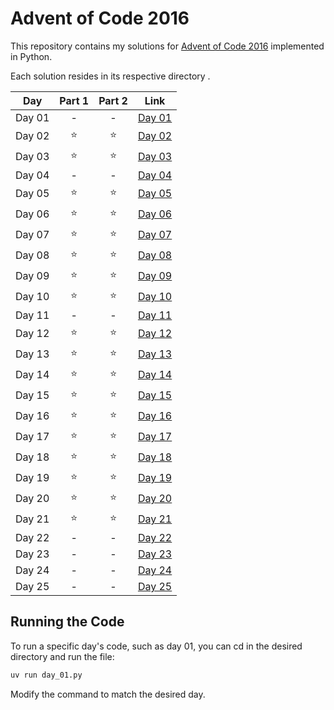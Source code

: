 # Advent of Code 2016

This repository contains my solutions for [Advent of Code 2016](https://adventofcode.com/2016) implemented in Python.

Each solution resides in its respective directory .

| Day    | Part 1 | Part 2 | Link             |
|--------|:------:|:------:|------------------|
| Day 01 |   -️   |   -    | [Day 01](day_01) |
| Day 02 |   ⭐️   |   ⭐    | [Day 02](day_02) |
| Day 03 |   ⭐    |   ⭐    | [Day 03](day_03) |
| Day 04 |   -    |   -    | [Day 04](day_04) |
| Day 05 |   ⭐    |   ⭐    | [Day 05](day_05) |
| Day 06 |   ⭐    |   ⭐    | [Day 06](day_06) |
| Day 07 |   ⭐    |   ⭐    | [Day 07](day_07) |
| Day 08 |   ⭐    |   ⭐    | [Day 08](day_08) |
| Day 09 |   ⭐    |   ⭐    | [Day 09](day_09) |
| Day 10 |   ⭐    |   ⭐    | [Day 10](day_10) |
| Day 11 |   -    |   -    | [Day 11](day_11) |
| Day 12 |   ⭐    |   ⭐    | [Day 12](day_12) |
| Day 13 |   ⭐    |   ⭐    | [Day 13](day_13) |
| Day 14 |   ⭐    |   ⭐    | [Day 14](day_14) |
| Day 15 |   ⭐    |   ⭐    | [Day 15](day_15) |
| Day 16 |   ⭐    |   ⭐    | [Day 16](day_16) |
| Day 17 |   ⭐    |   ⭐    | [Day 17](day_17) |
| Day 18 |   ⭐    |   ⭐    | [Day 18](day_18) |
| Day 19 |   ⭐    |   ⭐    | [Day 19](day_19) |
| Day 20 |   ⭐    |   ⭐    | [Day 20](day_20) |
| Day 21 |   ⭐    |   ⭐    | [Day 21](day_21) |
| Day 22 |   -    |   -    | [Day 22](day_22) |
| Day 23 |   -    |   -    | [Day 23](day_23) |
| Day 24 |   -    |   -    | [Day 24](day_24) |
| Day 25 |   -    |   -    | [Day 25](day_25) |

## Running the Code

To run a specific day's code, such as day 01, you can cd in the desired directory and run the file:

``` bash
uv run day_01.py
```

Modify the command to match the desired day.
